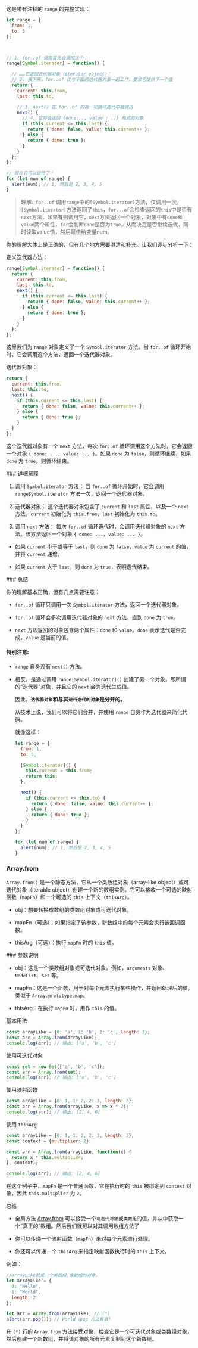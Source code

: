 这是带有注释的 `range` 的完整实现：

```javascript
let range = {
  from: 1,
  to: 5
};



// 1. for..of 调用首先会调用这个：
range[Symbol.iterator] = function() {

  // ……它返回迭代器对象（iterator object）：
  // 2. 接下来，for..of 仅与下面的迭代器对象一起工作，要求它提供下一个值
  return {
    current: this.from,
    last: this.to,

    // 3. next() 在 for..of 的每一轮循环迭代中被调用
    next() {
      // 4. 它将会返回 {done:.., value :...} 格式的对象
      if (this.current <= this.last) {
        return { done: false, value: this.current++ };
      } else {
        return { done: true };
      }
    }
  };
};

// 现在它可以运行了！
for (let num of range) {
  alert(num); // 1, 然后是 2, 3, 4, 5
}
```

> 理解:` for..of` 调用`range`中的`[Symbol.iterator]`方法，仅调用一次，`[Symbol.iterator]`方法返回了`this`，`for...of`会检查返回的`this`中是否有`next`方法，如果有则调用它，`next`方法返回一个对象，对象中有`done和value`两个属性，`for`会判断`done`是否为`true`，从而决定是否继续迭代，同时读取value值，然后赋值给变量num。

你的理解大体上是正确的，但有几个地方需要澄清和补充。让我们逐步分析一下：

定义迭代器方法：

```javascript
range[Symbol.iterator] = function() {
  return {
    current: this.from,
    last: this.to,
    next() {
      if (this.current <= this.last) {
        return { done: false, value: this.current++ };
      } else {
        return { done: true };
      }
    }
  };
};
```

这里我们为 `range` 对象定义了一个 `Symbol.iterator` 方法。当 `for..of` 循环开始时，它会调用这个方法，返回一个迭代器对象。

迭代器对象：

```javascript
return {
  current: this.from,
  last: this.to,
  next() {
    if (this.current <= this.last) {
      return { done: false, value: this.current++ };
    } else {
      return { done: true };
    }
  }
};
```

这个迭代器对象有一个 `next` 方法，每次 `for..of` 循环调用这个方法时，它会返回一个对象 `{ done: ..., value: ... }`。如果 `done` 为 `false`，则循环继续，如果 `done` 为 `true`，则循环结束。

\### 详细解释

1. 调用 `Symbol.iterator` 方法：
   当 `for..of` 循环开始时，它会调用 `rangeSymbol.iterator` 方法一次，返回一个迭代器对象。

1. 迭代器对象：
   这个迭代器对象包含了 `current` 和 `last` 属性，以及一个 `next` 方法。`current` 初始化为 `this.from`，`last` 初始化为 `this.to`。

1. 调用 `next` 方法：
   每次 `for..of` 循环迭代时，会调用迭代器对象的 `next` 方法。该方法返回一个对象 `{ done: ..., value: ... }`。

- 如果 `current` 小于或等于 `last`，则 `done` 为 `false`，`value` 为 `current` 的值，并将 `current` 递增。

- 如果 `current` 大于 `last`，则 `done` 为 `true`，表明迭代结束。

\### 总结

你的理解基本正确，但有几点需要注意：

- `for..of` 循环只调用一次 `Symbol.iterator` 方法，返回一个迭代器对象。

- `for..of` 循环会多次调用迭代器对象的 `next` 方法，直到 `done` 为 `true`。

- `next` 方法返回的对象包含两个属性：`done` 和 `value`。`done` 表示迭代是否完成，`value` 是当前的值。

#### 特别注意:

- `range` 自身没有 `next()` 方法。

- 相反，是通过调用 `range[Symbol.iterator]()` 创建了另一个对象，即所谓的“迭代器”对象，并且它的 `next` 会为迭代生成值。

  

  因此，**`迭代器对象`和与其`进行迭代的对象`是分开的。**

  从技术上说，我们可以将它们合并，并使用 `range` 自身作为迭代器来简化代码。

  就像这样：

  ```javascript
  let range = {
    from: 1,
    to: 5,
  
    [Symbol.iterator]() {
      this.current = this.from;
      return this;
    },
  
    next() {
      if (this.current <= this.to) {
        return { done: false, value: this.current++ };
      } else {
        return { done: true };
      }
    }
  };
  
  for (let num of range) {
    alert(num); // 1, 然后是 2, 3, 4, 5
  }
  ```



### Array.from

`Array.from()` 是一个静态方法，它从一个类数组对象（array-like object）或可迭代对象（iterable object）创建一个新的数组实例。它可以接收一个可选的映射函数（`mapFn`）和一个可选的 `this` 上下文（`thisArg`）。

- obj：想要转换成数组的类数组对象或可迭代对象。

- mapFn（可选）：如果指定了该参数，新数组中的每个元素会执行该回调函数。

- thisArg（可选）：执行 `mapFn` 时的 `this` 值。

\### 参数说明

- obj：这是一个类数组对象或可迭代对象。例如，`arguments` 对象、`NodeList`、`Set` 等。

- mapFn：这是一个函数，用于对每个元素执行某些操作，并返回处理后的值。类似于 `Array.prototype.map`。

- thisArg：在执行 `mapFn` 时，用作 `this` 的值。

  

基本用法

```javascript
const arrayLike = {0: 'a', 1: 'b', 2: 'c', length: 3};
const arr = Array.from(arrayLike);
console.log(arr); // 输出: ['a', 'b', 'c']
```

使用可迭代对象

```javascript
const set = new Set(['a', 'b', 'c']);
const arr = Array.from(set);
console.log(arr); // 输出: ['a', 'b', 'c']
```

使用映射函数

```javascript
const arrayLike = {0: 1, 1: 2, 2: 3, length: 3};
const arr = Array.from(arrayLike, x => x * 2);
console.log(arr); // 输出: [2, 4, 6]
```

使用 `thisArg`

```javascript
const arrayLike = {0: 1, 1: 2, 2: 3, length: 3};
const context = {multiplier: 2};

const arr = Array.from(arrayLike, function(x) {
  return x * this.multiplier;
}, context);

console.log(arr); // 输出: [2, 4, 6]
```

在这个例子中，`mapFn` 是一个普通函数，它在执行时的 `this` 被绑定到 `context` 对象，因此 `this.multiplier` 为 `2`。

总结

- 全局方法 [Array.from](https://developer.mozilla.org/zh/docs/Web/JavaScript/Reference/Global_Objects/Array/from) 可以接受一个`可迭代对象`或`类数组`的值，并从中获取一个“真正的”数组。然后我们就可以对其调用数组方法了

- 你可以传递一个映射函数（`mapFn`）来对每个元素进行处理。

- 你还可以传递一个 `thisArg` 来指定映射函数执行时的 `this` 上下文。



例如：

```javascript
//arrayLike就是一个类数组,像数组的对象。
let arrayLike = {
  0: "Hello",
  1: "World",
  length: 2
};

let arr = Array.from(arrayLike); // (*)
alert(arr.pop()); // World（pop 方法有效）
```

在 `(*)` 行的 `Array.from` 方法接受对象，检查它是一个可迭代对象或类数组对象，然后创建一个新数组，并将该对象的所有元素复制到这个新数组。



